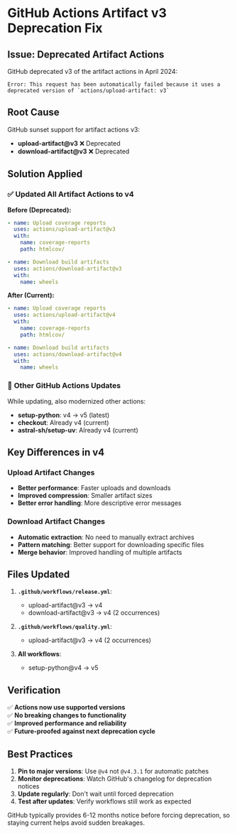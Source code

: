 # GitHub Actions Artifact v3 Deprecation Fix

## Issue: Deprecated Artifact Actions

GitHub deprecated v3 of the artifact actions in April 2024:
```
Error: This request has been automatically failed because it uses a deprecated version of `actions/upload-artifact: v3`
```

## Root Cause

GitHub sunset support for artifact actions v3:
- **upload-artifact@v3** ❌ Deprecated
- **download-artifact@v3** ❌ Deprecated

## Solution Applied

### ✅ **Updated All Artifact Actions to v4**

**Before (Deprecated):**
```yaml
- name: Upload coverage reports
  uses: actions/upload-artifact@v3
  with:
    name: coverage-reports
    path: htmlcov/

- name: Download build artifacts  
  uses: actions/download-artifact@v3
  with:
    name: wheels
```

**After (Current):**
```yaml
- name: Upload coverage reports
  uses: actions/upload-artifact@v4
  with:
    name: coverage-reports
    path: htmlcov/

- name: Download build artifacts
  uses: actions/download-artifact@v4
  with:
    name: wheels
```

### 🚀 **Other GitHub Actions Updates**

While updating, also modernized other actions:
- **setup-python**: v4 → v5 (latest)
- **checkout**: Already v4 (current)
- **astral-sh/setup-uv**: Already v4 (current)

## Key Differences in v4

### Upload Artifact Changes
- **Better performance**: Faster uploads and downloads
- **Improved compression**: Smaller artifact sizes
- **Better error handling**: More descriptive error messages

### Download Artifact Changes  
- **Automatic extraction**: No need to manually extract archives
- **Pattern matching**: Better support for downloading specific files
- **Merge behavior**: Improved handling of multiple artifacts

## Files Updated

1. **`.github/workflows/release.yml`**:
   - upload-artifact@v3 → v4
   - download-artifact@v3 → v4 (2 occurrences)

2. **`.github/workflows/quality.yml`**:
   - upload-artifact@v3 → v4 (2 occurrences)

3. **All workflows**:
   - setup-python@v4 → v5

## Verification

✅ **Actions now use supported versions**  
✅ **No breaking changes to functionality**  
✅ **Improved performance and reliability**  
✅ **Future-proofed against next deprecation cycle**

## Best Practices

1. **Pin to major versions**: Use `@v4` not `@v4.3.1` for automatic patches
2. **Monitor deprecations**: Watch GitHub's changelog for deprecation notices
3. **Update regularly**: Don't wait until forced deprecation
4. **Test after updates**: Verify workflows still work as expected

GitHub typically provides 6-12 months notice before forcing deprecation, so staying current helps avoid sudden breakages.
